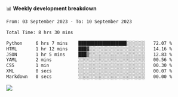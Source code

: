 📊 **Weekly development breakdown**
<!--START_SECTION:waka-->

```txt
From: 03 September 2023 - To: 10 September 2023

Total Time: 8 hrs 30 mins

Python     6 hrs 7 mins    ██████████████████░░░░░░░   72.07 %
HTML       1 hr 12 mins    ███▓░░░░░░░░░░░░░░░░░░░░░   14.16 %
JSON       1 hr 5 mins     ███▒░░░░░░░░░░░░░░░░░░░░░   12.83 %
YAML       2 mins          ░░░░░░░░░░░░░░░░░░░░░░░░░   00.56 %
CSS        1 min           ░░░░░░░░░░░░░░░░░░░░░░░░░   00.30 %
XML        0 secs          ░░░░░░░░░░░░░░░░░░░░░░░░░   00.07 %
Markdown   0 secs          ░░░░░░░░░░░░░░░░░░░░░░░░░   00.00 %
```

<!--END_SECTION:waka-->
![](https://komarev.com/ghpvc/?username=callanwu)
